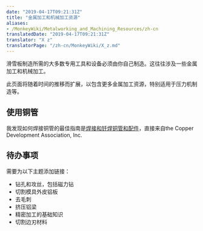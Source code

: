 ```yaml
---
date: "2019-04-17T09:21:31Z"
title: "金属加工和机械加工资源"
aliases:
- /MonkeyWiki/Metalworking_and_Machining_Resources/zh-cn
translatedDate: "2019-04-17T09:21:31Z"
translator: "X z"
translatorPage: "/zh-cn/MonkeyWiki/X_z.md"
---
```

滑雪板制造所需的大多数专用工具和设备必须由你自己制造。这往往涉及一些金属加工和机械加工。 

此页面将随着时间的推移而扩展，以包含更多金属加工资源，特别适用于压力机制造等。


## 使用铜管

我发现如何焊接铜管的最佳指南是[焊接和钎焊铜管和配件](http://www.copper.org/publications/pub_list/pdf/soldering_brazing_ads.pdf)，直接来自the Copper Development Association, Inc. 


## 待办事项

需要为以下主题添加链接： 

- 钻孔和攻丝，包括磁力钻
- 切割模具外皮铝板
- 去毛刺
- 挤压铝梁
- 精密加工的基础知识
- 切割边刃材料




